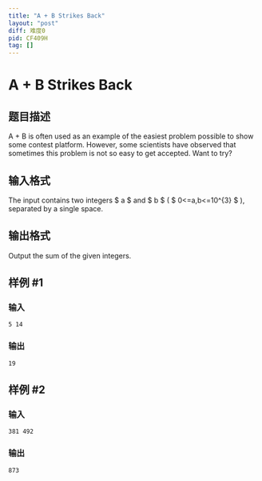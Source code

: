 ```yaml
---
title: "A + B Strikes Back"
layout: "post"
diff: 难度0
pid: CF409H
tag: []
---
```


# A + B Strikes Back

## 题目描述

A + B is often used as an example of the easiest problem possible to show some contest platform. However, some scientists have observed that sometimes this problem is not so easy to get accepted. Want to try?

## 输入格式

The input contains two integers $ a $ and $ b $ ( $ 0<=a,b<=10^{3} $ ), separated by a single space.

## 输出格式

Output the sum of the given integers.

## 样例 #1

### 输入

```
5 14

```

### 输出

```
19

```

## 样例 #2

### 输入

```
381 492

```

### 输出

```
873

```

